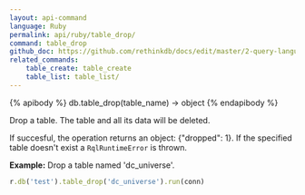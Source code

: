 ```yaml
---
layout: api-command 
language: Ruby
permalink: api/ruby/table_drop/
command: table_drop
github_doc: https://github.com/rethinkdb/docs/edit/master/2-query-language/api/ruby/manipulating-tables/table_drop.md
related_commands:
    table_create: table_create
    table_list: table_list/
---
```


{% apibody %}
db.table_drop(table_name) &rarr; object
{% endapibody %}

Drop a table. The table and all its data will be deleted.

If succesful, the operation returns an object: {"dropped": 1}. If the specified table
doesn't exist a `RqlRuntimeError` is thrown.

__Example:__ Drop a table named 'dc_universe'.

```rb
r.db('test').table_drop('dc_universe').run(conn)
```
